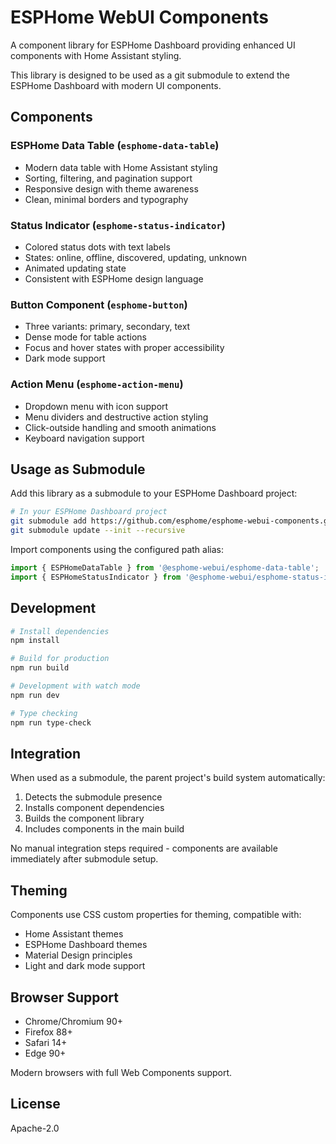 # ESPHome WebUI Components

A component library for ESPHome Dashboard providing enhanced UI components with Home Assistant styling.

This library is designed to be used as a git submodule to extend the ESPHome Dashboard with modern UI components.

## Components

### ESPHome Data Table (`esphome-data-table`)
- Modern data table with Home Assistant styling
- Sorting, filtering, and pagination support
- Responsive design with theme awareness
- Clean, minimal borders and typography

### Status Indicator (`esphome-status-indicator`)
- Colored status dots with text labels
- States: online, offline, discovered, updating, unknown
- Animated updating state
- Consistent with ESPHome design language

### Button Component (`esphome-button`)
- Three variants: primary, secondary, text
- Dense mode for table actions
- Focus and hover states with proper accessibility
- Dark mode support

### Action Menu (`esphome-action-menu`)
- Dropdown menu with icon support
- Menu dividers and destructive action styling
- Click-outside handling and smooth animations
- Keyboard navigation support

## Usage as Submodule

Add this library as a submodule to your ESPHome Dashboard project:

```bash
# In your ESPHome Dashboard project
git submodule add https://github.com/esphome/esphome-webui-components.git
git submodule update --init --recursive
```

Import components using the configured path alias:

```typescript
import { ESPHomeDataTable } from '@esphome-webui/esphome-data-table';
import { ESPHomeStatusIndicator } from '@esphome-webui/esphome-status-indicator';
```

## Development

```bash
# Install dependencies
npm install

# Build for production
npm run build

# Development with watch mode
npm run dev

# Type checking
npm run type-check
```

## Integration

When used as a submodule, the parent project's build system automatically:

1. Detects the submodule presence
2. Installs component dependencies
3. Builds the component library
4. Includes components in the main build

No manual integration steps required - components are available immediately after submodule setup.

## Theming

Components use CSS custom properties for theming, compatible with:
- Home Assistant themes
- ESPHome Dashboard themes
- Material Design principles
- Light and dark mode support

## Browser Support

- Chrome/Chromium 90+
- Firefox 88+
- Safari 14+
- Edge 90+

Modern browsers with full Web Components support.

## License

Apache-2.0
